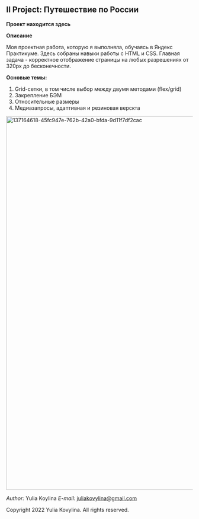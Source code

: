 **II Project: Путешествие по России**
---------------------------------------

**Проект находится здесь** 

**Описание**

Моя проектная работа, которую я выполняла, обучаясь в Яндекс Практикуме. 
Здесь собраны навыки работы с HTML и CSS.
Главная задача - корректное отображение страницы на любых разрешениях от 320px до бесконечности.


**Основые темы:**
1. Grid-сетки, в том числе выбор между двумя методами (flex/grid)
2. Закрепление БЭМ
3. Относительные размеры
4. Медиазапросы, адаптивная и резиновая верскта

<img width="1008" alt="137164618-45fc947e-762b-42a0-bfda-9d11f7df2cac" src="https://user-images.githubusercontent.com/61360526/202502728-9183521e-12d6-4f09-b812-0c87852890fd.png">


_Author:_ Yulia Koylina
_E-mail:_ juliakovylina@gmail.com

Copyright 2022 Yulia Kovylina. 
All rights reserved.

